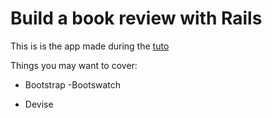 # Build a book review with Rails

This is is the app made during the [tuto](https://www.youtube.com/watch?v=AMai9EZesXY)

Things you may want to cover:

* Bootstrap -Bootswatch

* Devise
